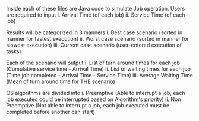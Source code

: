 Inside each of these files are Java code to simulate Job operation. 
Users are required to input 
i. Arrival Time (of each job)
ii. Service Time (of each job) 

Results will be categorized in 3 manners
i. Best case scenario (sorted in manner for fastest execution)
ii. Worst case scenario (sorted in manner for slowest execution)
iii. Current case scenario (user-entered execution of tasks)

Each of the scenario will output
i. List of turn around times for each job (Cumulative service time - Arrival Time) 
ii. List of waiting times for each job (Time job completed - Arrival Time - Service Time)
iii. Average Waiting Time (Mean of turn around time for THE scenario) 

OS algorithms are divided into 
i. Preemptive (Able to interrupt a job, each job executed could be interrupted based on Algorithm's priority) 
ii. Non Preemptive (Not able to interrupt a job, each job executed must be completed before another can start) 
